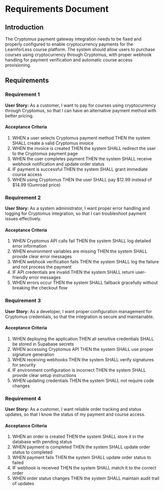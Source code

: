# Requirements Document

## Introduction

The Cryptomus payment gateway integration needs to be fixed and properly configured to enable cryptocurrency payments for the LearnforLess course platform. The system should allow users to purchase courses using cryptocurrency through Cryptomus, with proper webhook handling for payment verification and automatic course access provisioning.

## Requirements

### Requirement 1

**User Story:** As a customer, I want to pay for courses using cryptocurrency through Cryptomus, so that I can have an alternative payment method with better pricing.

#### Acceptance Criteria

1. WHEN a user selects Cryptomus payment method THEN the system SHALL create a valid Cryptomus invoice
2. WHEN the invoice is created THEN the system SHALL redirect the user to the Cryptomus payment page
3. WHEN the user completes payment THEN the system SHALL receive webhook notification and update order status
4. IF payment is successful THEN the system SHALL grant immediate course access
5. WHEN using Cryptomus THEN the user SHALL pay $12.99 instead of $14.99 (Gumroad price)

### Requirement 2

**User Story:** As a system administrator, I want proper error handling and logging for Cryptomus integration, so that I can troubleshoot payment issues effectively.

#### Acceptance Criteria

1. WHEN Cryptomus API calls fail THEN the system SHALL log detailed error information
2. WHEN environment variables are missing THEN the system SHALL provide clear error messages
3. WHEN webhook verification fails THEN the system SHALL log the failure and not process the payment
4. IF API credentials are invalid THEN the system SHALL return user-friendly error messages
5. WHEN errors occur THEN the system SHALL fallback gracefully without breaking the checkout flow

### Requirement 3

**User Story:** As a developer, I want proper configuration management for Cryptomus credentials, so that the integration is secure and maintainable.

#### Acceptance Criteria

1. WHEN deploying the application THEN all sensitive credentials SHALL be stored in Supabase secrets
2. WHEN accessing Cryptomus API THEN the system SHALL use proper signature generation
3. WHEN receiving webhooks THEN the system SHALL verify signatures for security
4. IF environment configuration is incorrect THEN the system SHALL provide clear setup instructions
5. WHEN updating credentials THEN the system SHALL not require code changes

### Requirement 4

**User Story:** As a customer, I want reliable order tracking and status updates, so that I know the status of my payment and course access.

#### Acceptance Criteria

1. WHEN an order is created THEN the system SHALL store it in the database with pending status
2. WHEN payment is completed THEN the system SHALL update order status to completed
3. WHEN payment fails THEN the system SHALL update order status to failed
4. IF webhook is received THEN the system SHALL match it to the correct order
5. WHEN order status changes THEN the system SHALL maintain audit trail of updates